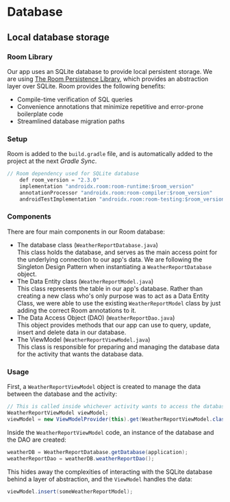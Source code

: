 # Database

## Local database storage

### Room Library
Our app uses an SQLite database to provide local persistent storage. We are using [The Room Persistence Library](https://developer.android.com/training/data-storage/room), which provides an abstraction layer over SQLite. Room provides the following benefits:
* Compile-time verification of SQL queries
* Convenience annotations that minimize repetitive and error-prone boilerplate code
* Streamlined database migration paths

### Setup
Room is added to the `build.gradle` file, and is automatically added to the project at the next *Gradle Sync*.  
```java
// Room dependency used for SQLite database
    def room_version = "2.3.0"
    implementation "androidx.room:room-runtime:$room_version"
    annotationProcessor "androidx.room:room-compiler:$room_version"
    androidTestImplementation "androidx.room:room-testing:$room_version"
```

### Components
There are four main components in our Room database:
* The database class (`WeatherReportDatabase.java`)  
This class holds the database, and serves as the main access point for the underlying connection to our app's data. We are following the Singleton Design Pattern when instantiating a `WeatherReportDatabase` object.
* The Data Entity class (`WeatherReportModel.java`)  
This class represents the table in our app's database. Rather than creating a new class who's only purpose was to act as a Data Entity Class, we were able to use the existing `WeatherReportModel` class by just adding the correct Room annotations to it.
* The Data Access Object (DAO) (`WeatherReportDao.java`)  
This object provides methods that our app can use to query, update, insert and delete data in our database.
* The ViewModel (`WeatherReportViewModel.java`)  
This class is responsible for preparing and managing the database data for the activity that wants the database data.

### Usage
First, a `WeatherReportViewModel` object is created to manage the data between the database and the activity:
```java
// This is called inside whichever activity wants to access the database
WeatherReportViewModel viewModel;
viewModel = new ViewModelProvider(this).get(WeatherReportViewModel.class);
```
Inside the `WeatherReportViewModel` code, an instance of the database and the DAO are created:
```java
weatherDB = WeatherReportDatabase.getDatabase(application); 
weatherReportDao = weatherDB.weatherReportDao(); 
```

This hides away the complexities of interacting with the SQLite database behind a layer of abstraction, and the `ViewModel` handles the data:
```java
viewModel.insert(someWeatherReportModel);
```